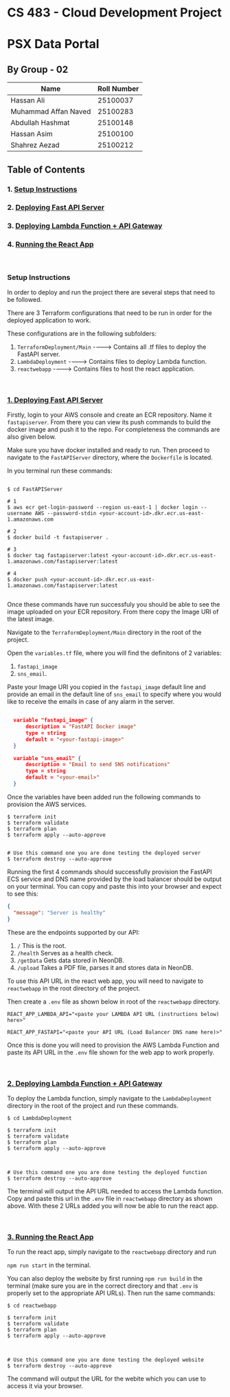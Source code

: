# CS 483 - Cloud Development Project
# PSX Data Portal

## By Group - 02
| Name                 | Roll Number |
| -------------------- | ----------- |
| Hassan Ali           |   25100037  |
| Muhammad Affan Naved |   25100283  |
| Abdullah Hashmat     |   25100148  |
| Hassan Asim          |   25100100  |
| Shahrez Aezad        |   25100212  |


## Table of Contents

### 1. [Setup Instructions](#setup-instructions)
### 2. [Deploying Fast API Server](#1-deploying-fast-api-server)
### 3. [Deploying Lambda Function + API Gateway](#2-deploying-lambda-function--api-gateway)
### 4. [Running the React App](#3-running-the-react-app)

<br>

### Setup Instructions

In order to deploy and run the project there are several steps that need to be followed.

There are 3 Terraform configurations that need to be run in order for the deployed application to work.

These configurations are in the following subfolders:

1. `TerraformDeployment/Main` ----> Contains all .tf files to deploy the FastAPI server.
2. `LambdaDeployment` ----> Contains files to deploy Lambda function.
3. `reactwebapp` ----> Contains files to host the react application.

<br>

### **<u>1. Deploying Fast API Server</u>**

Firstly, login to your AWS console and create an ECR repository. Name it `fastapiserver`. From there you can view its push commands to build the docker image and push it to the repo. For completeness the commands are also given below.

Make sure you have docker installed and ready to run. Then proceed to navigate to the `FastAPIServer` directory, where the `Dockerfile` is located.

In you terminal run these commands:

```shell

$ cd FastAPIServer

# 1
$ aws ecr get-login-password --region us-east-1 | docker login --username AWS --password-stdin <your-account-id>.dkr.ecr.us-east-1.amazonaws.com

# 2
$ docker build -t fastapiserver .

# 3
$ docker tag fastapiserver:latest <your-account-id>.dkr.ecr.us-east-1.amazonaws.com/fastapiserver:latest

# 4
$ docker push <your-account-id>.dkr.ecr.us-east-1.amazonaws.com/fastapiserver:latest


```


Once these commands have run successfuly you should be able to see the image uploaded on your ECR repository. From there copy the Image URI of the latest image.

Navigate to the `TerraformDeployment/Main` directory in the root of the project.

Open the `variables.tf` file, where you will find the definitons of 2 variables: 
1. `fastapi_image`
2. `sns_email`.

Paste your Image URI you copied in the `fastapi_image` default line and provide an email in the default line of `sns_email` to specify where you would like to receive the emails in case of any alarm in the server.

```json

  variable "fastapi_image" {
      description = "FastAPI Docker image"
      type = string
      default = "<your-fastapi-image>"
  }

  variable "sns_email" {
      description = "Email to send SNS notifications"
      type = string
      default = "<your-email>"
  }

```

Once the variables have been added run the following commands to provision the AWS services.

```shell
$ terraform init
$ terraform validate
$ terraform plan
$ terraform apply --auto-approve


# Use this command one you are done testing the deployed server
$ terraform destroy --auto-approve
```

Running the first 4 commands should successfully provision the FastAPI ECS service and DNS name provided by the load balancer should be output on your terminal. You can copy and paste this into your browser and expect to see this:

```json
{
  "message": "Server is healthy"
}
```

These are the endpoints supported by our API:
1. `/` This is the root.
2. `/health` Serves as a health check.
3. `/getData` Gets data stored in NeonDB.
4. `/upload` Takes a PDF file, parses it and stores data in NeonDB.

To use this API URL in the react web app, you will need to navigate to `reactwebapp` in the root directory of the project.

Then create a `.env` file as shown below in root of the `reactwebapp` directory.

```
REACT_APP_LAMBDA_API="<paste your LAMBDA API URL (instructions below) here>"

REACT_APP_FASTAPI="<paste your API URL (Load Balancer DNS name here)>"
```

Once this is done you will need to provision the AWS Lambda Function and paste its API URL in the `.env` file shown for the web app to work properly.

<br>

### **<u>2. Deploying Lambda Function + API Gateway</u>**

To deploy the Lambda function, simply navigate to the `LambdaDeployment` directory in the root of the project and run these commands.

```shell
$ cd LambdaDeployment

$ terraform init
$ terraform validate
$ terraform plan
$ terraform apply --auto-approve



# Use this command one you are done testing the deployed function
$ terraform destroy --auto-approve
```

The terminal will output the API URL needed to access the Lambda function. Copy and paste this url in the `.env` file in `reactwebapp` directory as shown above. With these 2 URLs added you will now be able to run the react app.

<br>


### **<u>3. Running the React App</u>**

To run the react app, simply navigate to the `reactwebapp` directory and run

`npm run start` in the terminal.

You can also deploy the website by first running `npm run build` in the terminal (make sure you are in the correct directory and that `.env` is properly set to the appropriate API URLs). Then run the same commands:

```shell
$ cd reactwebapp

$ terraform init
$ terraform validate
$ terraform plan
$ terraform apply --auto-approve



# Use this command one you are done testing the deployed website
$ terraform destroy --auto-approve
```
The command will output the URL for the webite which you can use to access it via your browser.